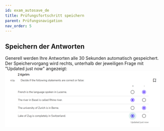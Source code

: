 ```yaml
---
id: exam_autosave_de
title: Prüfungsfortschritt speichern
parent: Prüfungsnavigation
nav_order: 5
---
```


## Speichern der Antworten

Generell werden Ihre Antworten alle 30 Sekunden automatisch gespeichert. Der Speichervorgang wird rechts, unterhalb der jeweiligen Frage mit "Updated just now" angezeigt:
[![Prüfung-autosave](assets/exam-autosave.png)](assets/exam-autosave.png)

